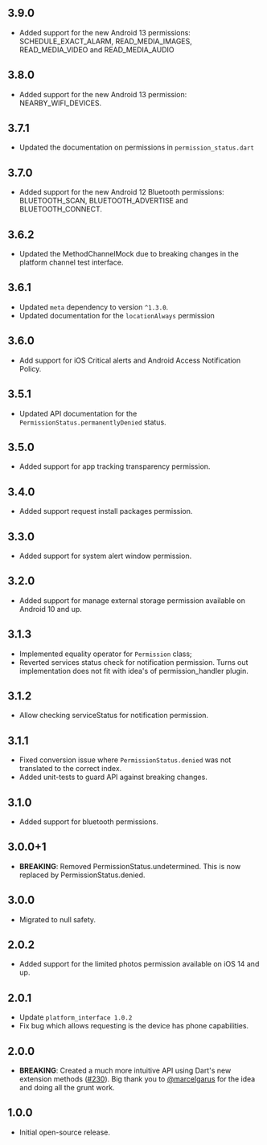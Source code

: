 ## 3.9.0

* Added support for the new Android 13 permissions: SCHEDULE_EXACT_ALARM, READ_MEDIA_IMAGES, READ_MEDIA_VIDEO and READ_MEDIA_AUDIO

## 3.8.0

* Added support for the new Android 13 permission: NEARBY_WIFI_DEVICES.

## 3.7.1

* Updated the documentation on permissions in `permission_status.dart`

## 3.7.0

* Added support for the new Android 12 Bluetooth permissions: BLUETOOTH_SCAN, BLUETOOTH_ADVERTISE and BLUETOOTH_CONNECT.

## 3.6.2

* Updated the MethodChannelMock due to breaking changes in the platform channel test interface.

## 3.6.1

* Updated `meta` dependency to version `^1.3.0`.
* Updated documentation for the `locationAlways` permission

## 3.6.0

* Add support for iOS Critical alerts and Android Access Notification Policy.

## 3.5.1

* Updated API documentation for the `PermissionStatus.permanentlyDenied` status.

## 3.5.0

* Added support for app tracking transparency permission.

## 3.4.0

* Added support request install packages permission.

## 3.3.0

* Added support for system alert window permission.

## 3.2.0

* Added support for manage external storage permission available on Android 10 and up.

## 3.1.3 

* Implemented equality operator for `Permission` class;
* Reverted services status check for notification permission. Turns out implementation does not fit with idea's of permission_handler plugin.

## 3.1.2

* Allow checking serviceStatus for notification permission.

## 3.1.1

* Fixed conversion issue where `PermissionStatus.denied` was not translated to the correct index.
* Added unit-tests to guard API against breaking changes.

## 3.1.0

* Added support for bluetooth permissions. 

## 3.0.0+1

* **BREAKING**: Removed PermissionStatus.undetermined. This is now replaced by PermissionStatus.denied.

## 3.0.0

* Migrated to null safety.

## 2.0.2

* Added support for the limited photos permission available on iOS 14 and up.

## 2.0.1

* Update `platform_interface 1.0.2`
* Fix bug which allows requesting is the device has phone capabilities.

## 2.0.0

- **BREAKING**: Created a much more intuitive API using Dart's new extension methods ([#230](https://github.com/Baseflow/flutter-permission-handler/issues/230)). Big thank you to [@marcelgarus](https://github.com/marcelgarus) for the idea and doing all the grunt work.

## 1.0.0

- Initial open-source release.
